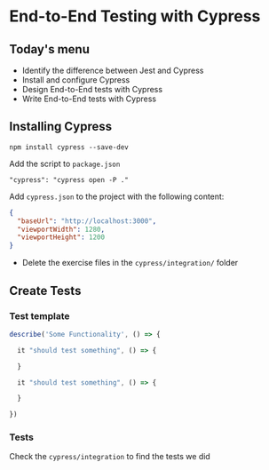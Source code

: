 # End-to-End Testing with Cypress

## Today's menu

- Identify the difference between Jest and Cypress
- Install and configure Cypress
- Design End-to-End tests with Cypress
- Write End-to-End tests with Cypress

## Installing Cypress

`npm install cypress --save-dev`

Add the script to `package.json`

`"cypress": "cypress open -P ."`

Add `cypress.json` to the project with the following content:

```json
{
  "baseUrl": "http://localhost:3000",
  "viewportWidth": 1280,
  "viewportHeight": 1200
}
```

- Delete the exercise files in the `cypress/integration/` folder

## Create Tests

### Test template

```js
describe('Some Functionality', () => {

  it "should test something", () => {

  }

  it "should test something", () => {

  }

})
```

### Tests

Check the `cypress/integration` to find the tests we did
